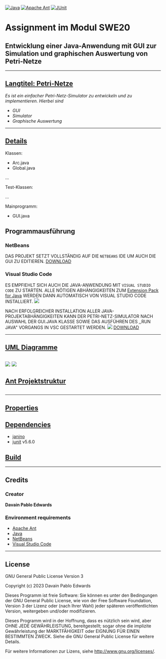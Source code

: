 [![Java](https://img.shields.io/badge/java-%2019-brown.svg)](https://www.java.com/de/download/faq/java19.xml)
[![Apache Ant](https://img.shields.io/badge/Apache%20Ant-%20violet.svg)](https://ant.apache.org/)
[![JUnit](https://img.shields.io/badge/JUnit-%204-orange.svg)](https://junit.org/junit5/)
# Assignment im Modul SWE20

## Entwicklung einer Java-Anwendung mit GUI zur Simulation und graphischen Auswertung von Petri-Netze
-------------------------------------------------------
## [Langtitel: Petri-Netze]()
_Es ist ein einfacher Petri-Netz-Simulator zu entwickeln und zu implementieren. Hierbei sind_

- _GUI_
- _Simulator_
- _Graphische Auswertung_

-------------------------------------------------------
## [Details]()

Klassen:
- Arc.java
- Global.java

...


Test-Klassen:

...

Mainprogramm:
- GUI.java

## Programmausführung
### NetBeans
DAS PROJEKT SETZT VOLLSTÄNDIG AUF DIE `NETBEANS` IDE UM AUCH DIE GUI ZU EDITIEREN.
[DOWNLOAD](https://netbeans.apache.org/download/index.html)

### Visual Studio Code
ES EMPFIEHLT SICH AUCH DIE JAVA-ANWENDUNG MIT `VISUAL STUDIO CODE` ZU STARTEN. ALLE NÖTIGEN ABHÄNGIGKEITEN ZUM [Extension Pack for Java](https://marketplace.visualstudio.com/items?itemName=vscjava.vscode-java-pack) WERDEN DANN AUTOMATISCH VON VISUAL STUDIO CODE INSTALLIERT.
![](2.png)

NACH ERFOLGREICHER INSTALLATION ALLER JAVA-PROJEKTABHÄNGIGKEITEN KANN DER PETRI-NETZ-SIMULATOR NACH AUSWAHL DER GUI.JAVA KLASSE SOWIE DAS AUSFÜHREN DES ,,RUN JAVA" VORGANGS IN VSC GESTARTET WERDEN.
![](8.png) [DOWNLOAD](https://code.visualstudio.com/)





-------------------------------------------------------
## [UML Diagramme]()
![](uml.png)
![](uml2.png)
-------------------------------------------------------
## [Ant Projektstruktur]()
```

```
-------------------------------------------------------
## [Properties]()


## [Dependencies]()

- [janino](https://repo1.maven.org/maven2/org/codehaus/janino/janino/3.1.4/) 
- [junit](https://junit.org/junit5/) v5.6.0

## [Build]()

---

## Credits

### Creator

**Davain Pablo Edwards**


### Environment requirements

- [Apache Ant](hhttps://ant.apache.org/)
- [Java](https://www.java.com/de/download/)
- [NetBeans](https://netbeans.apache.org/download/index.html)
- [Visual Studio Code](https://code.visualstudio.com/download)

---
## License

GNU General Public License Version 3

Copyright (c) 2023 Davain Pablo Edwards

Dieses Programm ist freie Software: Sie können es unter den Bedingungen
der GNU General Public License, wie von der Free Software Foundation,
Version 3 der Lizenz oder (nach Ihrer Wahl) jeder späteren
veröffentlichten Version, weitergeben und/oder modifizieren.

 Dieses Programm wird in der Hoffnung, dass es nützlich sein wird, aber
 OHNE JEDE GEWÄHRLEISTUNG, bereitgestellt; sogar ohne die implizite
 Gewährleistung der MARKTFÄHIGKEIT oder EIGNUNG FÜR EINEN BESTIMMTEN ZWECK.
 Siehe die GNU General Public License für weitere Details.

 Für weitere Informationen zur Lizens, siehe <http://www.gnu.org/licenses/>.